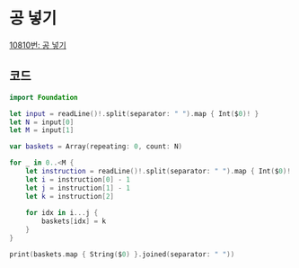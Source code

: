 # 공 넣기

[10810번: 공 넣기](https://www.acmicpc.net/problem/10810)

## 코드

```swift
import Foundation

let input = readLine()!.split(separator: " ").map { Int($0)! }
let N = input[0]
let M = input[1]

var baskets = Array(repeating: 0, count: N)

for _ in 0..<M {
    let instruction = readLine()!.split(separator: " ").map { Int($0)! }
    let i = instruction[0] - 1
    let j = instruction[1] - 1
    let k = instruction[2]
    
    for idx in i...j {
        baskets[idx] = k
    }
}

print(baskets.map { String($0) }.joined(separator: " "))
```